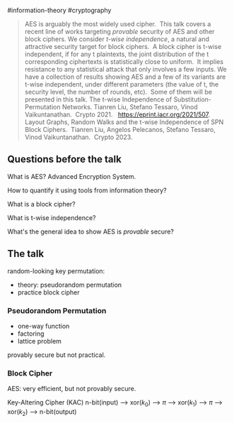 #information-theory #cryptography
> AES is arguably the most widely used cipher.  This talk covers a recent line of works targeting *provable* security of AES and other block ciphers.
> We consider *t-wise independence*, a natural and attractive security target for block ciphers.  A block cipher is t-wise independent, if for any t plaintexts, the joint distribution of the t corresponding ciphertexts is statistically close to uniform.  It implies resistance to any statistical attack that only involves a few inputs.
> We have a collection of results showing AES and a few of its variants are t-wise independent, under different parameters (the value of t, the security level, the number of rounds, etc).  Some of them will be presented in this talk.
> The t-wise Independence of Substitution-Permutation Networks. Tianren Liu, Stefano Tessaro, Vinod Vaikuntanathan.  Crypto 2021.   https://eprint.iacr.org/2021/507.
> Layout Graphs, Random Walks and the t-wise Independence of SPN Block Ciphers.  Tianren Liu, Angelos Pelecanos, Stefano Tessaro, Vinod Vaikuntanathan.  Crypto 2023.
## Questions before the talk

What is AES?
Advanced Encryption System.

How to quantify it using tools from information theory?

What is a block cipher?

What is t-wise independence?

What's the general idea to show AES is *provable* secure?

## The talk
random-looking key permutation:
- theory: pseudorandom permutation
- practice block cipher

### Pseudorandom Permutation
- one-way function
- factoring
- lattice problem

provably secure but not practical.

### Block Cipher
AES: very efficient, but not provably secure.

Key-Altering Cipher (KAC)
n-bit(input) --> xor($k_0$) --> $\pi$ --> xor($k_1$) --> $\pi$ --> xor($k_2$) --> n-bit(output)
